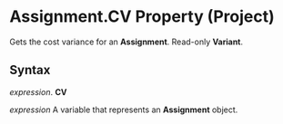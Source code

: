 
# Assignment.CV Property (Project)

Gets the cost variance for an  **Assignment**. Read-only **Variant**.


## Syntax

 _expression_. **CV**

 _expression_ A variable that represents an **Assignment** object.

